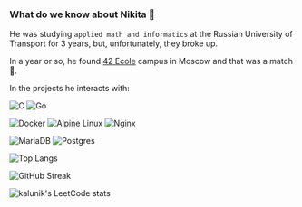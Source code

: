 ### What do we know about Nikita 🧬


He was studying `applied math and informatics` at the Russian University of Transport for 3 years,
but, unfortunately, they broke up.


In a year or so, he found [42 Ecole](https://42.fr) campus in Moscow and that was a match 🎰.

In the projects he interacts with: 

![C](https://img.shields.io/badge/c-%2300599C.svg?style=for-the-badge&logo=c&logoColor=white)
![Go](https://img.shields.io/badge/go-%2300ADD8.svg?style=for-the-badge&logo=go&logoColor=white)

![Docker](https://img.shields.io/badge/docker-%230db7ed.svg?style=for-the-badge&logo=docker&logoColor=white)
![Alpine Linux](https://img.shields.io/badge/Alpine_Linux-%230D597F.svg?style=for-the-badge&logo=alpine-linux&logoColor=white)
![Nginx](https://img.shields.io/badge/nginx-%23009639.svg?style=for-the-badge&logo=nginx&logoColor=white)

![MariaDB](https://img.shields.io/badge/MariaDB-003545?style=for-the-badge&logo=mariadb&logoColor=white)
![Postgres](https://img.shields.io/badge/postgres-%23316192.svg?style=for-the-badge&logo=postgresql&logoColor=white)


![Top Langs](https://github-readme-stats.vercel.app/api/top-langs/?username=kalunik&exclude_repo=so_long)

![GitHub Streak](https://streak-stats.demolab.com?user=kalunik&theme=vue&hide_border=true&border_radius=6&date_format=j%20M%5B%20Y%5D)

![kalunik's LeetCode stats](https://leetcode-stats-six.vercel.app/?username=kalunik)
